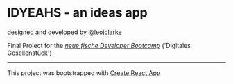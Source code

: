 # IDYEAHS - an ideas app 

designed and developed by [@leojclarke](https://instagram.com/leojclarke)

Final Project for the [_neue fische Developer Bootcamp_](https://www.neuefische.de) ('Digitales Gesellenstück')

---
This project was bootstrapped with [Create React App](https://github.com/facebook/create-react-app)